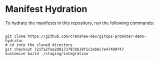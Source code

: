
# Manifest Hydration

To hydrate the manifests in this repository, run the following commands:

```shell

git clone https://github.com/crenshaw-dev/gitops-promoter-demo-hydrator
# cd into the cloned directory
git checkout 721fa2fea2d9173797bb19f1c3eb8c7e47499f47
kustomize build ./staging/integration
```